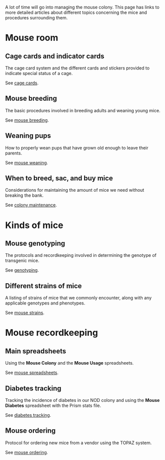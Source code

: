 <!-- TITLE: Mouse Management Index -->

A lot of time will go into managing the mouse colony. This page has links to more detailed articles about different topics concerning the mice and procedures surrounding them.
# Mouse room
## Cage cards and indicator cards
The cage card system and the different cards and stickers provided to indicate special status of a cage.

See [cage cards](/mouses/cage-cards).
## Mouse breeding
The basic procedures involved in breeding adults and weaning young mice.

See [mouse breeding](/mouses/mouse-breeding).

## Weaning pups
How to properly wean pups that have grown old enough to leave their parents.

See [mouse weaning](/mouses/mouse-weaning).
## When to breed, sac, and buy mice
Considerations for maintaining the amount of mice we need without breaking the bank.

See [colony maintenance](/mouses/colony-maintenance).
# Kinds of mice
## Mouse genotyping
The protocols and recordkeeping involved in determining the genotype of transgenic mice.

See [genotyping](/mouses/genotyping).
## Different strains of mice
A listing of strains of mice that we commonly encounter, along with any applicable genotypes and phenotypes.

See [mouse strains](/mouses/mouse-strains).

# Mouse recordkeeping
## Main spreadsheets
Using the **Mouse Colony** and the **Mouse Usage** spreadsheets.

See [mouse spreadsheets](/mouses/spreadsheets).

## Diabetes tracking
Tracking the incidence of diabetes in our NOD colony and using the **Mouse Diabetes** spreadsheet with the Prism stats file.

See [diabetes tracking](/mouses/diabetes).

## Mouse ordering
Protocol for ordering new mice from a vendor using the TOPAZ system.

See [mouse ordering](/mouses/mouse-ordering).